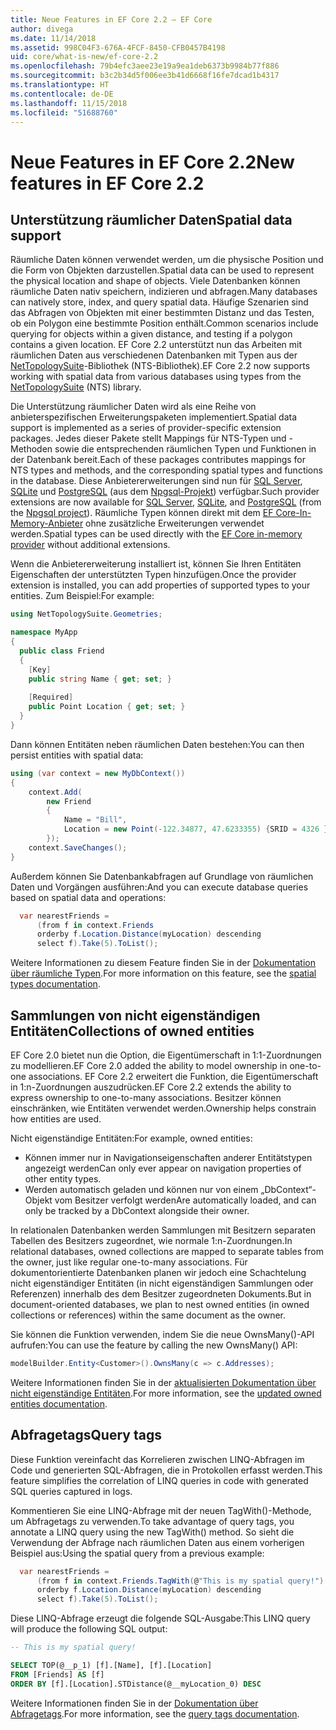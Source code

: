 ```yaml
---
title: Neue Features in EF Core 2.2 – EF Core
author: divega
ms.date: 11/14/2018
ms.assetid: 998C04F3-676A-4FCF-8450-CFB0457B4198
uid: core/what-is-new/ef-core-2.2
ms.openlocfilehash: 79b4efc3aee23e19a9ea1deb6373b9984b77f886
ms.sourcegitcommit: b3c2b34d5f006ee3b41d6668f16fe7dcad1b4317
ms.translationtype: HT
ms.contentlocale: de-DE
ms.lasthandoff: 11/15/2018
ms.locfileid: "51688760"
---
```

# <a name="new-features-in-ef-core-22"></a><span data-ttu-id="2d2b6-102">Neue Features in EF Core 2.2</span><span class="sxs-lookup"><span data-stu-id="2d2b6-102">New features in EF Core 2.2</span></span>

## <a name="spatial-data-support"></a><span data-ttu-id="2d2b6-103">Unterstützung räumlicher Daten</span><span class="sxs-lookup"><span data-stu-id="2d2b6-103">Spatial data support</span></span>

<span data-ttu-id="2d2b6-104">Räumliche Daten können verwendet werden, um die physische Position und die Form von Objekten darzustellen.</span><span class="sxs-lookup"><span data-stu-id="2d2b6-104">Spatial data can be used to represent the physical location and shape of objects.</span></span>
<span data-ttu-id="2d2b6-105">Viele Datenbanken können räumliche Daten nativ speichern, indizieren und abfragen.</span><span class="sxs-lookup"><span data-stu-id="2d2b6-105">Many databases can natively store, index, and query spatial data.</span></span> <span data-ttu-id="2d2b6-106">Häufige Szenarien sind das Abfragen von Objekten mit einer bestimmten Distanz und das Testen, ob ein Polygon eine bestimmte Position enthält.</span><span class="sxs-lookup"><span data-stu-id="2d2b6-106">Common scenarios include querying for objects within a given distance, and testing if a polygon contains a given location.</span></span>
<span data-ttu-id="2d2b6-107">EF Core 2.2 unterstützt nun das Arbeiten mit räumlichen Daten aus verschiedenen Datenbanken mit Typen aus der [NetTopologySuite](https://github.com/NetTopologySuite/NetTopologySuite)-Bibliothek (NTS-Bibliothek).</span><span class="sxs-lookup"><span data-stu-id="2d2b6-107">EF Core 2.2 now supports working with spatial data from various databases using types from the [NetTopologySuite](https://github.com/NetTopologySuite/NetTopologySuite) (NTS) library.</span></span>

<span data-ttu-id="2d2b6-108">Die Unterstützung räumlicher Daten wird als eine Reihe von anbieterspezifischen Erweiterungspaketen implementiert.</span><span class="sxs-lookup"><span data-stu-id="2d2b6-108">Spatial data support is implemented as a series of provider-specific extension packages.</span></span>
<span data-ttu-id="2d2b6-109">Jedes dieser Pakete stellt Mappings für NTS-Typen und -Methoden sowie die entsprechenden räumlichen Typen und Funktionen in der Datenbank bereit.</span><span class="sxs-lookup"><span data-stu-id="2d2b6-109">Each of these packages contributes mappings for NTS types and methods, and the corresponding spatial types and functions in the database.</span></span>
<span data-ttu-id="2d2b6-110">Diese Anbietererweiterungen sind nun für [SQL Server](https://www.nuget.org/packages/Microsoft.EntityFrameworkCore.SqlServer.NetTopologySuite/), [SQLite](https://www.nuget.org/packages/Microsoft.EntityFrameworkCore.Sqlite.NetTopologySuite/) und [PostgreSQL](https://www.nuget.org/packages/Npgsql.EntityFrameworkCore.PostgreSQL.NetTopologySuite/) (aus dem [Npgsql-Projekt](http://www.npgsql.org/)) verfügbar.</span><span class="sxs-lookup"><span data-stu-id="2d2b6-110">Such provider extensions are now available for [SQL Server](https://www.nuget.org/packages/Microsoft.EntityFrameworkCore.SqlServer.NetTopologySuite/), [SQLite](https://www.nuget.org/packages/Microsoft.EntityFrameworkCore.Sqlite.NetTopologySuite/), and [PostgreSQL](https://www.nuget.org/packages/Npgsql.EntityFrameworkCore.PostgreSQL.NetTopologySuite/) (from the [Npgsql project](http://www.npgsql.org/)).</span></span>
<span data-ttu-id="2d2b6-111">Räumliche Typen können direkt mit dem [EF Core-In-Memory-Anbieter](https://docs.microsoft.com/en-us/ef/core/providers/in-memory/) ohne zusätzliche Erweiterungen verwendet werden.</span><span class="sxs-lookup"><span data-stu-id="2d2b6-111">Spatial types can be used directly with the [EF Core in-memory provider](https://docs.microsoft.com/en-us/ef/core/providers/in-memory/) without additional extensions.</span></span>

<span data-ttu-id="2d2b6-112">Wenn die Anbietererweiterung installiert ist, können Sie Ihren Entitäten Eigenschaften der unterstützten Typen hinzufügen.</span><span class="sxs-lookup"><span data-stu-id="2d2b6-112">Once the provider extension is installed, you can add properties of supported types to your entities.</span></span> <span data-ttu-id="2d2b6-113">Zum Beispiel:</span><span class="sxs-lookup"><span data-stu-id="2d2b6-113">For example:</span></span>

``` csharp
using NetTopologySuite.Geometries;

namespace MyApp
{
  public class Friend
  {
    [Key]
    public string Name { get; set; }
  
    [Required]
    public Point Location { get; set; }
  }
}
``` 

<span data-ttu-id="2d2b6-114">Dann können Entitäten neben räumlichen Daten bestehen:</span><span class="sxs-lookup"><span data-stu-id="2d2b6-114">You can then persist entities with spatial data:</span></span>

``` csharp
using (var context = new MyDbContext())
{
    context.Add(
        new Friend
        {
            Name = "Bill",
            Location = new Point(-122.34877, 47.6233355) {SRID = 4326 }
        });
    context.SaveChanges();
}
```
<span data-ttu-id="2d2b6-115">Außerdem können Sie Datenbankabfragen auf Grundlage von räumlichen Daten und Vorgängen ausführen:</span><span class="sxs-lookup"><span data-stu-id="2d2b6-115">And you can execute database queries based on spatial data and operations:</span></span>

``` csharp
  var nearestFriends =
      (from f in context.Friends
      orderby f.Location.Distance(myLocation) descending
      select f).Take(5).ToList();
```

<span data-ttu-id="2d2b6-116">Weitere Informationen zu diesem Feature finden Sie in der [Dokumentation über räumliche Typen](xref:core/modeling/spatial).</span><span class="sxs-lookup"><span data-stu-id="2d2b6-116">For more information on this feature, see the [spatial types documentation](xref:core/modeling/spatial).</span></span> 

## <a name="collections-of-owned-entities"></a><span data-ttu-id="2d2b6-117">Sammlungen von nicht eigenständigen Entitäten</span><span class="sxs-lookup"><span data-stu-id="2d2b6-117">Collections of owned entities</span></span>

<span data-ttu-id="2d2b6-118">EF Core 2.0 bietet nun die Option, die Eigentümerschaft in 1:1-Zuordnungen zu modellieren.</span><span class="sxs-lookup"><span data-stu-id="2d2b6-118">EF Core 2.0 added the ability to model ownership in one-to-one associations.</span></span>
<span data-ttu-id="2d2b6-119">EF Core 2.2 erweitert die Funktion, die Eigentümerschaft in 1:n-Zuordnungen auszudrücken.</span><span class="sxs-lookup"><span data-stu-id="2d2b6-119">EF Core 2.2 extends the ability to express ownership to one-to-many associations.</span></span>
<span data-ttu-id="2d2b6-120">Besitzer können einschränken, wie Entitäten verwendet werden.</span><span class="sxs-lookup"><span data-stu-id="2d2b6-120">Ownership helps constrain how entities are used.</span></span>

<span data-ttu-id="2d2b6-121">Nicht eigenständige Entitäten:</span><span class="sxs-lookup"><span data-stu-id="2d2b6-121">For example, owned entities:</span></span>
- <span data-ttu-id="2d2b6-122">Können immer nur in Navigationseigenschaften anderer Entitätstypen angezeigt werden</span><span class="sxs-lookup"><span data-stu-id="2d2b6-122">Can only ever appear on navigation properties of other entity types.</span></span> 
- <span data-ttu-id="2d2b6-123">Werden automatisch geladen und können nur von einem „DbContext“-Objekt vom Besitzer verfolgt werden</span><span class="sxs-lookup"><span data-stu-id="2d2b6-123">Are automatically loaded, and can only be tracked by a DbContext alongside their owner.</span></span>

<span data-ttu-id="2d2b6-124">In relationalen Datenbanken werden Sammlungen mit Besitzern separaten Tabellen des Besitzers zugeordnet, wie normale 1:n-Zuordnungen.</span><span class="sxs-lookup"><span data-stu-id="2d2b6-124">In relational databases, owned collections are mapped to separate tables from the owner, just like regular one-to-many associations.</span></span>
<span data-ttu-id="2d2b6-125">Für dokumentorientierte Datenbanken planen wir jedoch eine Schachtelung nicht eigenständiger Entitäten (in nicht eigenständigen Sammlungen oder Referenzen) innerhalb des dem Besitzer zugeordneten Dokuments.</span><span class="sxs-lookup"><span data-stu-id="2d2b6-125">But in document-oriented databases, we plan to nest owned entities (in owned collections or references) within the same document as the owner.</span></span>

<span data-ttu-id="2d2b6-126">Sie können die Funktion verwenden, indem Sie die neue OwnsMany()-API aufrufen:</span><span class="sxs-lookup"><span data-stu-id="2d2b6-126">You can use the feature by calling the new OwnsMany() API:</span></span>

``` csharp
modelBuilder.Entity<Customer>().OwnsMany(c => c.Addresses);
```

<span data-ttu-id="2d2b6-127">Weitere Informationen finden Sie in der [aktualisierten Dokumentation über nicht eigenständige Entitäten](xref:core/modeling/owned-entities#collections-of-owned-types).</span><span class="sxs-lookup"><span data-stu-id="2d2b6-127">For more information, see the [updated owned entities documentation](xref:core/modeling/owned-entities#collections-of-owned-types).</span></span>

## <a name="query-tags"></a><span data-ttu-id="2d2b6-128">Abfragetags</span><span class="sxs-lookup"><span data-stu-id="2d2b6-128">Query tags</span></span>

<span data-ttu-id="2d2b6-129">Diese Funktion vereinfacht das Korrelieren zwischen LINQ-Abfragen im Code und generierten SQL-Abfragen, die in Protokollen erfasst werden.</span><span class="sxs-lookup"><span data-stu-id="2d2b6-129">This feature simplifies the correlation of LINQ queries in code with generated SQL queries captured in logs.</span></span>

<span data-ttu-id="2d2b6-130">Kommentieren Sie eine LINQ-Abfrage mit der neuen TagWith()-Methode, um Abfragetags zu verwenden.</span><span class="sxs-lookup"><span data-stu-id="2d2b6-130">To take advantage of query tags, you annotate a LINQ query using the new TagWith() method.</span></span>
<span data-ttu-id="2d2b6-131">So sieht die Verwendung der Abfrage nach räumlichen Daten aus einem vorherigen Beispiel aus:</span><span class="sxs-lookup"><span data-stu-id="2d2b6-131">Using the spatial query from a previous example:</span></span>

``` csharp
  var nearestFriends =
      (from f in context.Friends.TagWith(@"This is my spatial query!")
      orderby f.Location.Distance(myLocation) descending
      select f).Take(5).ToList();
```

<span data-ttu-id="2d2b6-132">Diese LINQ-Abfrage erzeugt die folgende SQL-Ausgabe:</span><span class="sxs-lookup"><span data-stu-id="2d2b6-132">This LINQ query will produce the following SQL output:</span></span>

``` sql
-- This is my spatial query!

SELECT TOP(@__p_1) [f].[Name], [f].[Location]
FROM [Friends] AS [f]
ORDER BY [f].[Location].STDistance(@__myLocation_0) DESC
```

<span data-ttu-id="2d2b6-133">Weitere Informationen finden Sie in der [Dokumentation über Abfragetags](xref:core/querying/tags).</span><span class="sxs-lookup"><span data-stu-id="2d2b6-133">For more information, see the [query tags documentation](xref:core/querying/tags).</span></span> 